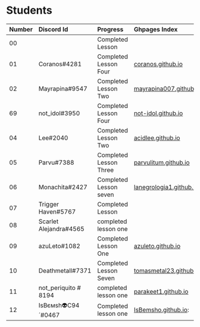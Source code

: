 # Students

| Number | Discord Id            | Progress               | Ghpages Index            |
|:------ |:--------------------- |:---------------------- |:------------------------ |
| 00     |                       | Completed Lesson       |                          |
| 01     | Coranos#4281          | Completed Lesson Four  |[coranos.github.io]       |
| 02     | Mayrapina#9547        | Completed Lesson Two   |[mayrapina007.github.io]  |
| 69     | not_idol#3950         | Completed Lesson Four  |[not-idol.github.io]      |
| 04     | Lee#2040              | Completed Lesson Two   |[acidlee.github.io]       |
| 05     | Parvu#7388            | Completed Lesson Three |[parvulitum.github.io]    |
| 06     | Monachita#2427        | Completed Lesson seven |[lanegrologia1.github.io] |
| 07     | Trigger Haven#5767    | Completed Lesson       |                          |
| 08     | Scarlet Alejandra#4565| completed lesson one   |
| 09     | azuLeto#1082          | Completed Lesson One   |[azuleto.github.io]       |
| 10     | Deathmetall#7371      | Completed Lesson Seven |[tomasmetal23.github.io]  |
| 11 | not_periquito # 8194 | completed lesson one | [parakeet1.github.io]   |
| 12     | IsBємsh👽C94´#0467     | Completed lesson one   |[IsBemsho.github.io]:     |
[coranos.github.io]: https://coranos.github.io/
[mayrapina007.github.io]: https://mayrapina007.github.io/
[not-idol.github.io]: https://not-idol.github.io/
[acidlee.github.io]: https://acidlee.github.io/
[parvulitum.github.io]: https://Parvulitum.github.io/
[lanegrologia1.github.io]: https://lanegrologia1.github.io/
[tomasmetal23.github.io]: https://tomasmetal23.github.io/
[azuleto.github.io]: https://azuleto.github.io
[parakeet1.github.io]: https://github.com/parakeet1/ 
[IsBemsho.github.io]: https://github.com/IsBemsho/
